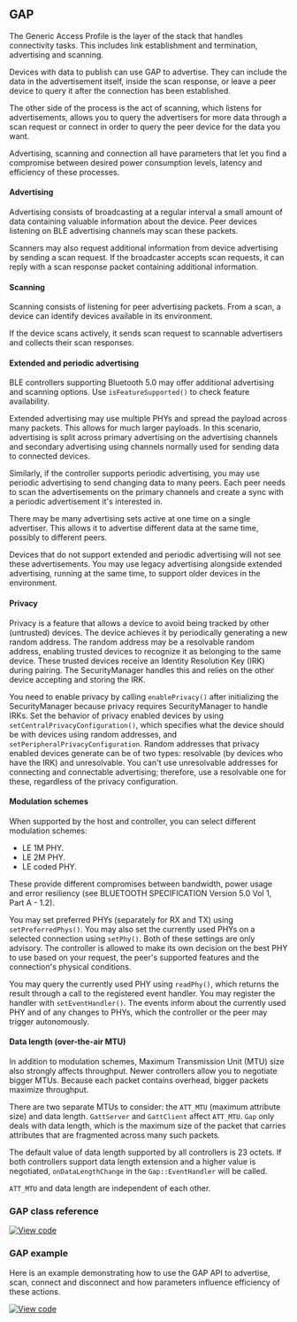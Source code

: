 ## GAP

The Generic Access Profile is the layer of the stack that handles connectivity tasks. This includes link establishment and termination, advertising and scanning.

Devices with data to publish can use GAP to advertise. They can include the data in the advertisement itself, inside the scan response, or leave a peer device to query it after the connection has been established.

The other side of the process is the act of scanning, which listens for advertisements, allows you to query the advertisers for more data through a scan request or connect in order to query the peer device for the data you want.

Advertising, scanning and connection all have parameters that let you find a compromise between desired power consumption levels, latency and efficiency of these processes.

#### Advertising

Advertising consists of broadcasting at a regular interval a small amount of data containing valuable information about the device. Peer devices listening on BLE advertising channels may scan these packets.

Scanners may also request additional information from device advertising by sending a scan request. If the broadcaster accepts scan requests, it can reply with a scan response packet containing additional information.

#### Scanning

Scanning consists of listening for peer advertising packets. From a scan, a device can identify devices available in its environment.

If the device scans actively, it sends scan request to scannable advertisers and collects their scan responses.

#### Extended and periodic advertising

BLE controllers supporting Bluetooth 5.0 may offer additional advertising and scanning options. Use `isFeatureSupported()` to check feature availability.

Extended advertising may use multiple PHYs and spread the payload across many packets. This allows for much larger payloads. In this scenario, advertising is split across primary advertising on the advertising channels and secondary advertising using channels normally used for sending data to connected devices.

Similarly, if the controller supports periodic advertising, you may use periodic advertising to send changing data to many peers. Each peer needs to scan the advertisements on the primary channels and create a sync with a periodic advertisement it's interested in.

There may be many advertising sets active at one time on a single advertiser. This allows it to advertise different data at the same time, possibly to different peers.

Devices that do not support extended and periodic advertising will not see these advertisements. You may use legacy advertising alongside extended advertising, running at the same time, to support older devices in the environment.

#### Privacy

Privacy is a feature that allows a device to avoid being tracked by other (untrusted) devices. The device achieves it by periodically generating a new random address. The random address may be a resolvable random address, enabling trusted devices to recognize it as belonging to the same device. These trusted devices receive an Identity Resolution Key (IRK) during pairing. The SecurityManager handles this and relies on the other device accepting and storing the IRK.

You need to enable privacy by calling `enablePrivacy()` after initializing the SecurityManager because privacy requires SecurityManager to handle IRKs. Set the behavior of privacy enabled devices by using `setCentralPrivacyConfiguration()`, which specifies what the device should be with devices using random addresses, and `setPeripheralPrivacyConfiguration`. Random addresses that privacy enabled devices generate can be of two types: resolvable (by devices who have the IRK) and unresolvable. You can't use unresolvable addresses for connecting and connectable advertising; therefore, use a resolvable one for these, regardless of the privacy configuration.

#### Modulation schemes

When supported by the host and controller, you can select different modulation schemes:

 - LE 1M PHY.
 - LE 2M PHY.
 - LE coded PHY.

These provide different compromises between bandwidth, power usage and error resiliency (see BLUETOOTH SPECIFICATION Version 5.0 Vol 1, Part A - 1.2).

You may set preferred PHYs (separately for RX and TX) using `setPreferredPhys()`. You may also set the currently used PHYs on a selected connection using `setPhy()`. Both of these settings are only advisory. The controller is allowed to make its own decision on the best PHY to use based on your request, the peer's supported features and the connection's physical conditions.

You may query the currently used PHY using `readPhy()`, which returns the result through a call to the registered event handler. You may register the handler with `setEventHandler()`. The events inform about the currently used PHY and of any changes to PHYs, which the controller or the peer may trigger autonomously.

#### Data length (over-the-air MTU)

In addition to modulation schemes, Maximum Transmission Unit (MTU) size also strongly affects throughput. Newer controllers allow you to negotiate bigger MTUs. Because each packet contains overhead, bigger packets maximize throughput.

There are two separate MTUs to consider: the `ATT_MTU` (maximum attribute size) and data length. `GattServer` and `GattClient` affect `ATT_MTU`. `Gap` only deals with data length, which is the maximum size of the packet that carries attributes that are fragmented across many such packets.

The default value of data length supported by all controllers is 23 octets. If both controllers support data length extension and a higher value is negotiated, `onDataLengthChange` in the `Gap::EventHandler` will be called.

`ATT_MTU` and data length are independent of each other. 

### GAP class reference

[![View code](https://www.mbed.com/embed/?type=library)](https://os.mbed.com/docs/development/mbed-os-api-doxy/class_gap.html)

### GAP example

Here is an example demonstrating how to use the GAP API to advertise, scan, connect and disconnect and how parameters influence efficiency of these actions.

[![View code](https://www.mbed.com/embed/?url=https://os.mbed.com/teams/mbed-os-examples/code/mbed-os-example-ble-GAP/)](https://os.mbed.com/teams/mbed-os-examples/code/mbed-os-example-ble-GAP/file/3993e2608615/source/main.cpp)

